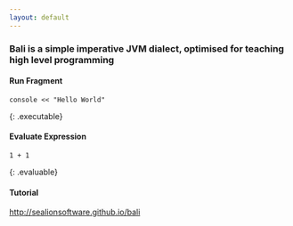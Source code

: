```yaml
---
layout: default
---
```


### Bali is a simple imperative JVM dialect, optimised for teaching high level programming

#### Run Fragment
```
console << "Hello World"
```
{: .executable}

#### Evaluate Expression
```
1 + 1
```
{: .evaluable}

#### Tutorial

http://sealionsoftware.github.io/bali